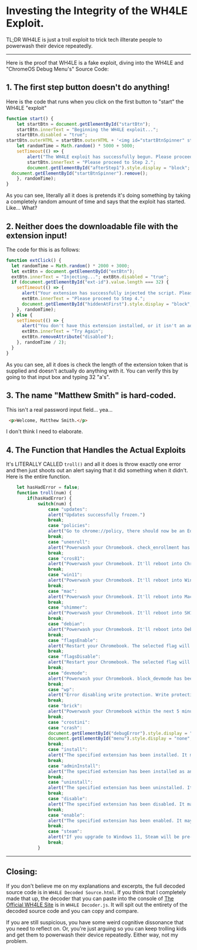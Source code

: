 # Investing the Integrity of the WH4LE Exploit.
TL;DR WH4LE is just a troll exploit to trick tech illterate people to powerwash their device repeatedly.
___
Here is the proof that WH4LE is a fake exploit, diving into the WH4LE and "ChromeOS Debug Menu's" Source Code:
## 1. The first step button doesn't do anything!
Here is the code that runs when you click on the first button to "start" the WH4LE "exploit"
```js
function start() {
    let startBtn = document.getElementById("startBtn");
    startBtn.innerText = "Beginning the WH4LE exploit...";
    startBtn.disabled = "true";
startBtn.outerHTML = startBtn.outerHTML + '<img id="startBtnSpinner" style="border:unset;width:20px;height:20px;padding:0;margin:0;transform:translateY(5px);margin-left:2px;" src="loading.gif">'
    let randomTime = Math.random() * 5000 + 5000;
    setTimeout(() => {
        alert("The WH4LE exploit has successfully begun. Please proceed to Step 2.");
        startBtn.innerText = "Please proceed to Step 2.";
        document.getElementById("afterStep1").style.display = "block";
  document.getElementById("startBtnSpinner").remove();
    }, randomTime);
}
```
As you can see, literally all it does is pretends it's doing something by taking a completely random amount of time and says that the exploit has started. Like... What?

## 2. Neither does the downloadable file with the extension input!
The code for this is as follows:
```js
function extClick() {
  let randomTime = Math.random() * 2000 + 3000;
  let extBtn = document.getElementById("extBtn");
  extBtn.innerText = "Injecting..."; extBtn.disabled = "true";
  if (document.getElementById("ext-id").value.length === 32) {
    setTimeout(() => {
      alert("Your extension has successfully injected the script. Please proceed to Step 4.");
      extBtn.innerText = "Please proceed to Step 4.";
      document.getElementById("hiddenAtFirst").style.display = "block";
    }, randomTime);
  } else {
    setTimeout(() => {
      alert("You don't have this extension installed, or it isn't an admin extension.");
      extBtn.innerText = "Try Again";
      extBtn.removeAttribute("disabled");
    }, randomTime / 2);
  }
}
```
As you can see, all it does is check the length of the extension token that is supplied and doesn't actually do anything with it. You can verify this by going to that input box and typing 32 "a's".
## 3. The name "Matthew Smith" is hard-coded.
This isn't a real password input field... yea...
```html
 <p>Welcome, Matthew Smith.</p>
```
I don't think I need to elaborate.

## 4. The Function that Handles the Actual Exploits
It's LITERALLY CALLED `troll()` and all it does is throw exactly one error and then just shoots out an alert saying that it did something when it didn't. Here is the entire function.
```js
    let hasHadError = false;
    function troll(num) {
        if(hasHadError) {
            switch(num) {
                case "updates":
                alert("Updates successfully frozen.")
                break;
                case "policies":
                alert("Go to chrome://policy, there should now be an Edit button. If not, restart your Chromebook.");
                break;
                case "unenroll":
                alert("Powerwash your Chromebook. check_enrollment has been set to 0. All user data will be saved.");
                break;
                case "cros81":
                alert("Powerwash your Chromebook. It'll reboot into ChromeOS v81. All user data will be saved.");
                break;
                case "win11":
                alert("Powerwash your Chromebook. It'll reboot into Windows 11. All user data will be saved.");
                break;
                case "mac":
                alert("Powerwash your Chromebook. It'll reboot into MacOS. All user data will be saved.");
                break;
                case "shimmer":
                alert("Powerwash your Chromebook. It'll reboot into SH1MMER. All user data will be saved.");
                break;
                case "debian":
                alert("Powerwash your Chromebook. It'll reboot into Debian. All user data will be saved.");
                break;
                case "flagsEnable":
                alert("Restart your Chromebook. The selected flag will be applied.");
                break;
                case "flagsDisable":
                alert("Restart your Chromebook. The selected flag will be disabled.");
                break;
                case "devmode":
                alert("Powerwash your Chromebook. block_devmode has been set to 0. All user data will be saved.");
                break;
                case "wp":
                alert("Error disabling write protection. Write protection has been enabled indefinitely.");
                break;
                case "brick":
                alert("Powerwash your Chromebook within the next 5 minutes. It'll be soft-bricked. All user data will not be saved.");
                break;
                case "crostini":
                case "crash":
                document.getElementById("debugError").style.display = "block";
                document.getElementById("menu").style.display = "none";
                break;
                case "install":
                alert("The specified extension has been installed. It may not show up, but it should within the hour.");
                break;
                case "adminInstall":
                alert("The specified extension has been installed as an admin extension. It may not show up, but it should within the hour.");
                break;
                case "uninstall":
                alert("The specified extension has been uninstalled. It may still show up, but it should disappear within the hour.");
                break;
                case "disable":
                alert("The specified extension has been disabled. It may still show as enabled, but it should show as disabled within the hour.");
                break;
                case "enable":
                alert("The specified extension has been enabled. It may still show as disabled, but it should show as enabled within the hour.");
                break;
                case "steam":
                alert("If you upgrade to Windows 11, Steam will be pre-installed.");
                break;
            }
```
___
## Closing:
If you don't believe me on my explanations and excerpts, the full decoded source code is in `WH4LE Decoded Source.html`. If you think that I completely made that up, the decoder that you can paste into the console of [The Official WH4LE Site](https://whale.mom) is in `WH4LE Decoder.js`. It will spit out the entirety of the decoded source code and you can copy and compare.

If you are still suspicious, you have some weird cognitive dissonance that you need to reflect on. Or, you're just arguing so you can keep trolling kids and get them to powerwash their device repeatedly. Either way, not my problem.
